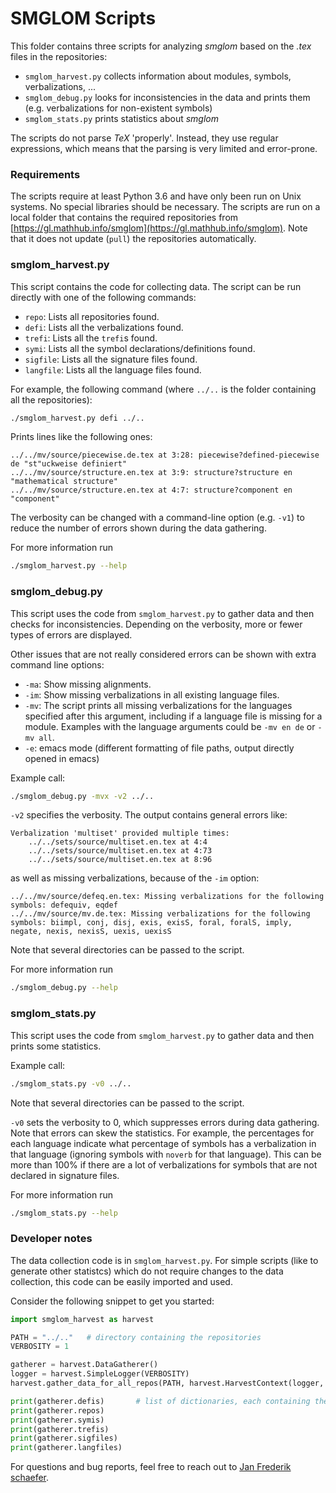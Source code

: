 SMGLOM Scripts
===

This folder contains three scripts for analyzing *smglom* based on the *.tex* files in the repositories:
* `smglom_harvest.py` collects information about modules, symbols, verbalizations, ...
* `smglom_debug.py` looks for inconsistencies in the data and prints them (e.g. verbalizations for non-existent symbols)
* `smglom_stats.py` prints statistics about *smglom*

The scripts do not parse *TeX* 'properly'.
Instead, they use regular expressions, which means that the parsing is very limited
and error-prone.

### Requirements

The scripts require at least Python 3.6 and have only been run on Unix systems.
No special libraries should be necessary.
The scripts are run on a local folder that contains the required repositories
from [https://gl.mathhub.info/smglom](https://gl.mathhub.info/smglom).
Note that it does not update (`pull`) the repositories automatically.


### smglom_harvest.py

This script contains the code for collecting data.
The script can be run directly with one of the following commands:
* `repo`: Lists all repositories found.
* `defi`: Lists all the verbalizations found.
* `trefi`: Lists all the `trefi`s found.
* `symi`: Lists all the symbol declarations/definitions found.
* `sigfile`: Lists all the signature files found.
* `langfile`: Lists all the language files found.

For example, the following command (where `../..` is the folder containing all the repositories):

```bash
./smglom_harvest.py defi ../..
```

Prints lines like the following ones:

```
../../mv/source/piecewise.de.tex at 3:28: piecewise?defined-piecewise de "st"uckweise definiert"
../../mv/source/structure.en.tex at 3:9: structure?structure en "mathematical structure"
../../mv/source/structure.en.tex at 4:7: structure?component en "component"
```

The verbosity can be changed with a command-line option (e.g. `-v1`) to reduce the number of errors
shown during the data gathering.

For more information run

```bash
./smglom_harvest.py --help
```

### smglom_debug.py

This script uses the code from `smglom_harvest.py` to gather data and then checks for
inconsistencies.
Depending on the verbosity, more or fewer types of errors are displayed.

Other issues that are not really considered errors can be shown with extra command line options:
* `-ma`: Show missing alignments.
* `-im`: Show missing verbalizations in all existing language files.
* `-mv`: The script prints all missing verbalizations for the languages specified after this argument,
         including if a language file is missing for a module.
         Examples with the language arguments could be `-mv en de` or `-mv all`.
* `-e`: emacs mode (different formatting of file paths, output directly opened in emacs)

Example call:
```bash
./smglom_debug.py -mvx -v2 ../..
```

`-v2` specifies the verbosity.
The output contains general errors like:
```
Verbalization 'multiset' provided multiple times:
    ../../sets/source/multiset.en.tex at 4:4
    ../../sets/source/multiset.en.tex at 4:73
    ../../sets/source/multiset.en.tex at 8:96
```
as well as missing verbalizations, because of the `-im` option:
```
../../mv/source/defeq.en.tex: Missing verbalizations for the following symbols: defequiv, eqdef
../../mv/source/mv.de.tex: Missing verbalizations for the following symbols: biimpl, conj, disj, exis, exisS, foral, foralS, imply, negate, nexis, nexisS, uexis, uexisS
```

Note that several directories can be passed to the script.

For more information run

```bash
./smglom_debug.py --help
```

### smglom_stats.py

This script uses the code from `smglom_harvest.py` to gather data and then prints some statistics.

Example call:
```bash
./smglom_stats.py -v0 ../..
```

Note that several directories can be passed to the script.

`-v0` sets the verbosity to 0, which suppresses errors during data gathering.
Note that errors can skew the statistics. For example, the percentages for each language
indicate what percentage of symbols has a verbalization in that language (ignoring symbols with `noverb` for that language).
This can be more than 100% if there are a lot of verbalizations for symbols
that are not declared in signature files.

For more information run

```bash
./smglom_stats.py --help
```

### Developer notes

The data collection code is in `smglom_harvest.py`.
For simple scripts (like to generate other statistcs)
which do not require changes to the data collection,
this code can be easily imported and used.

Consider the following snippet to get you started:
```python
import smglom_harvest as harvest

PATH = "../.."   # directory containing the repositories
VERBOSITY = 1

gatherer = harvest.DataGatherer()
logger = harvest.SimpleLogger(VERBOSITY)
harvest.gather_data_for_all_repos(PATH, harvest.HarvestContext(logger, gatherer))

print(gatherer.defis)       # list of dictionaries, each containing the data for one defi
print(gatherer.repos)
print(gatherer.symis)
print(gatherer.trefis)
print(gatherer.sigfiles)
print(gatherer.langfiles)
```

For questions and bug reports, feel free to reach out to [Jan Frederik schaefer](https://kwarc.info/people/jfschaefer/).
